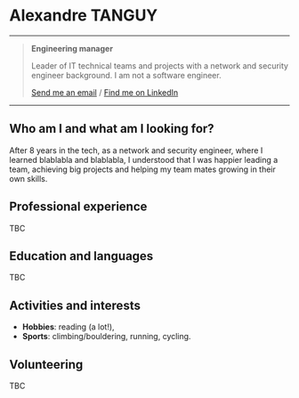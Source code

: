 # Alexandre TANGUY

---
> **Engineering manager**
>
> Leader of IT technical teams and projects with a network and security engineer background. I am not a software engineer.
> 
> [Send me an email](mailto:alexandre@tanguy.pro) / [Find me on LinkedIn](https://www.linkedin.com/in/alexandretanguy/) <br>
>
---

## Who am I and what am I looking for?
After 8 years in the tech, as a network and security engineer, where I learned blablabla and blablabla, I understood that I was happier leading a team, achieving big projects and helping my team mates growing in their own skills.

## Professional experience
TBC

## Education and languages
TBC

## Activities and interests
* **Hobbies**: reading (a lot!),
* **Sports**: climbing/bouldering, running, cycling.

## Volunteering
TBC